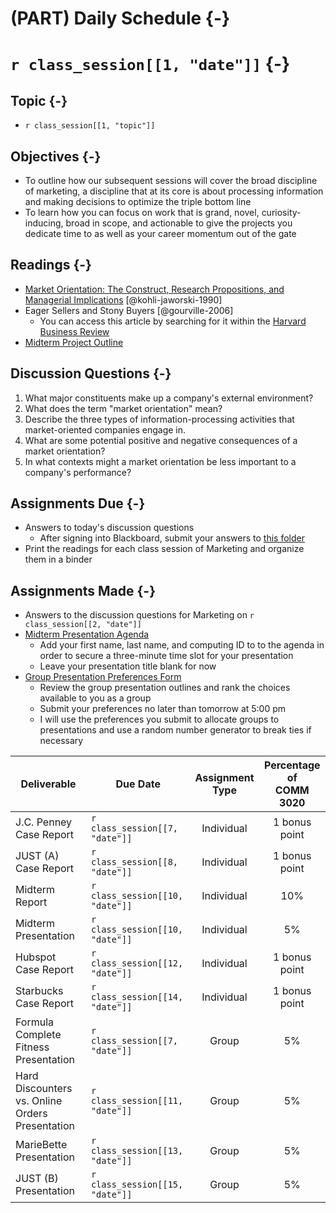 # (PART) Daily Schedule {-}

# `r class_session[[1, "date"]]` {-}

## Topic {-}

- `r class_session[[1, "topic"]]`

## Objectives {-}

- To outline how our subsequent sessions will cover the broad discipline of
marketing, a discipline that at its core is about processing information and
making decisions to optimize the triple bottom line  
- To learn how you can focus on work that is grand, novel, curiosity-inducing,
broad in scope, and actionable to give the projects you dedicate time to as well
as your career momentum out of the gate

## Readings {-}

- [Market Orientation: The Construct, Research Propositions, and Managerial
Implications][kohli-jaworski-1990] [@kohli-jaworski-1990]  
- Eager Sellers and Stony Buyers [@gourville-2006]  
    - You can access this article by searching for it within the [Harvard
    Business Review][]
- [Midterm Project Outline][]

## Discussion Questions {-}

1. What major constituents make up a company's external environment?  
2. What does the term "market orientation" mean?  
3. Describe the three types of information-processing activities that
market-oriented companies engage in.
4. What are some potential positive and negative consequences of a market
orientation?
5. In what contexts might a market orientation be less important to a company's
performance?

## Assignments Due {-}

- Answers to today's discussion questions
    - After signing into Blackboard, submit your answers to [this
    folder][discussion-questions-submission]
- Print the readings for each class session of Marketing and organize them in a
binder

## Assignments Made {-}

- Answers to the discussion questions for Marketing on `r class_session[[2,
"date"]]`
- [Midterm Presentation Agenda][]
    - Add your first name, last name, and computing ID to to the agenda in order
    to secure a three-minute time slot for your presentation
    - Leave your presentation title blank for now
- [Group Presentation Preferences Form][]
    - Review the group presentation outlines and rank the choices available to
    you as a group
    - Submit your preferences no later than tomorrow at 5:00 pm
    - I will use the preferences you submit to allocate groups to presentations
    and use a random number generator to break ties if necessary

Deliverable | Due Date | Assignment<br>Type | Percentage of<br>COMM 3020
------------------------- | --------------------- | :----------: | :--------------:
J.C. Penney Case Report                         | `r class_session[[7, "date"]]`  | Individual | 1 bonus point
JUST (A) Case Report                            | `r class_session[[8, "date"]]`  | Individual | 1 bonus point
Midterm Report                                  | `r class_session[[10, "date"]]` | Individual | 10%
Midterm Presentation                            | `r class_session[[10, "date"]]` | Individual | 5%
Hubspot Case Report                             | `r class_session[[12, "date"]]` | Individual | 1 bonus point
Starbucks Case Report                           | `r class_session[[14, "date"]]` | Individual | 1 bonus point
Formula Complete Fitness Presentation           | `r class_session[[7, "date"]]`  | Group      | 5%
Hard Discounters vs. Online Orders Presentation | `r class_session[[11, "date"]]` | Group      | 5%
MarieBette Presentation                         | `r class_session[[13, "date"]]` | Group      | 5%
JUST (B) Presentation                           | `r class_session[[15, "date"]]` | Group      | 5%

[discussion-questions-submission]: https://blackboard.comm.virginia.edu/webapps/blackboard/content/listContent.jsp?course_id=_2942_1&content_id=_140539_1
[Group Presentation Preferences Form]: https://forms.gle/JV3HjLFoDbSdJ56a7
[Harvard Business Review]: http://re5qy4sb7x.search.serialssolutions.com/log?L=RE5QY4SB7X&D=EBU&J=HARVBUSREV&P=EJP&PT=EZProxy&H=fce003a731&U=http%3A%2F%2Fproxy01.its.virginia.edu%2Flogin%3Furl%3Dhttps%3A%2F%2Fsearch.ebscohost.com%2Fdirect.asp%3Fdb%3Dbth%26jid%3DHBR%26scope%3Dsite
[haywood-farmer-2008]: https://www.iveycases.com/media/16122/intro-note-to-case-method.pdf
[kohli-jaworski-1990]: http://proxy01.its.virginia.edu/login?url=http://search.ebscohost.com/login.aspx?direct=true&db=bth&AN=9602205182&site=ehost-live&scope=site
[Midterm Project Outline]: https://boichuk.commerce.virginia.edu/the-juice-laundry.html
[Midterm Presentation Agenda]: https://docs.google.com/spreadsheets/d/1tHpsFOYOo0Ekn4oiSvktXoIWJCkglN4He41cbX-N4NA/edit?usp=sharing